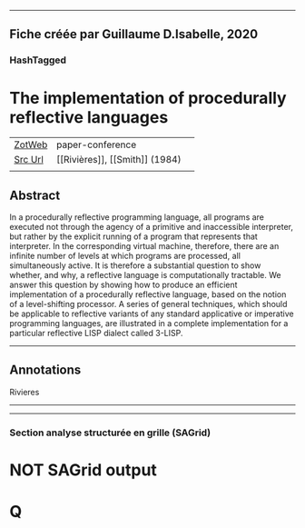 
----
Fiche créée par Guillaume D.Isabelle, 2020 
---- 

### HashTagged 





# The implementation of procedurally reflective languages



|       |       |       |
|  ---  |  ---  |  ---  |
|   [ZotWeb](http://zotero.org/users/180474/items/WDNR8CQI)    | paper-conference      |       |
|   [Src Url](http://doi.org/10.1145/800055.802050)    |  [[Rivières]], [[Smith]] (1984)     |       |
|       |       |       |


## Abstract

In a procedurally reflective programming language, all programs are executed not through the agency of a primitive and inaccessible interpreter, but rather by the explicit running of a program that represents that interpreter. In the corresponding virtual machine, therefore, there are an infinite number of levels at which programs are processed, all simultaneously active. It is therefore a substantial question to show whether, and why, a reflective language is computationally tractable. We answer this question by showing how to produce an efficient implementation of a procedurally reflective language, based on the notion of a level-shifting processor. A series of general techniques, which should be applicable to reflective variants of any standard applicative or imperative programming languages, are illustrated in a complete implementation for a particular reflective LISP dialect called 3-LISP.

----

## Annotations

Rivieres






----

----



### Section analyse structurée en grille (SAGrid)


# NOT SAGrid output

# Q

